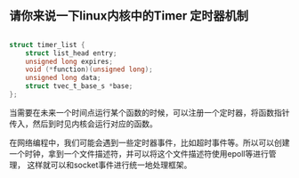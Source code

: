 ## 请你来说一下linux内核中的Timer 定时器机制

```c++

struct timer_list {
    struct list_head entry;
    unsigned long expires;
    void (*function)(unsigned long);
    unsigned long data;
    struct tvec_t_base_s *base;
};

```

当需要在未来一个时间点运行某个函数的时候，可以注册一个定时器，将函数指针传入，然后到时见内核会运行对应的函数。


在网络编程中，我们可能会遇到一些定时器事件，比如超时事件等。所以可以创建一个时钟，拿到一个文件描述符，并可以将这个文件描述符使用epoll等进行管理，
这样就可以和socket事件进行统一地处理框架。

